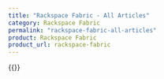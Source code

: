 ```yaml
---
title: "Rackspace Fabric - All Articles"
category: Rackspace Fabric
permalink: "rackspace-fabric-all-articles"
product: Rackspace Fabric
product_url: rackspace-fabric
---
```



{{<list product_url="rackspace-fabric">}}
